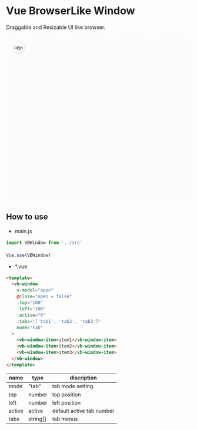 # Vue BrowserLike Window
Draggable and Resizable UI like browser.

![demo](./demo.gif "vue-browserlike-window")

## How to use
- main.js
```javascript
import VBWindow from '../src'

Vue.use(VBWindow)
```
- *.vue
```html
<template>
  <vb-window
    v-model="open"
    @close="open = false"
    :top="100"
    :left="100"
    :active="0"
    :tabs="['tab1', 'tab2', 'tab3']"
    mode="tab"
  >
    <vb-window-item>item1</vb-window-item>
    <vb-window-item>item2</vb-window-item>
    <vb-window-item>item3</vb-window-item>
  </vb-window>
</template>
```
| name | type | discription |
---|---|----
| mode | "tab" | tab mode setting |
| top | number |top position |
| left | number | left position |
| active | active | default active tab number |
| tabs | string[] | tab menus |
